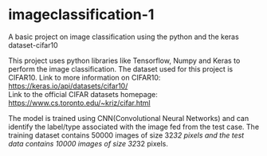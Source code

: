 # imageclassification-1
A basic project on image classification using the python and the keras dataset-cifar10 

This project uses python libraries like Tensorflow, Numpy and Keras to perform the image classification. The dataset used for this project is CIFAR10.
Link to more information on CIFAR10: https://keras.io/api/datasets/cifar10/                                                                                                             
Link to the official CIFAR datasets homepage: https://www.cs.toronto.edu/~kriz/cifar.html

The model is trained using CNN(Convolutional Neural Networks) and can identify the label/type associated with the image fed from the test case.
The training dataset contains 50000 images of size 32*32 pixels and the test data contains 10000 images of size 32*32 pixels.
